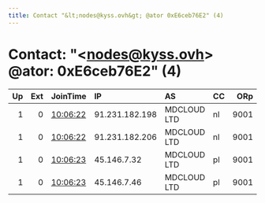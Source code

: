 ```yaml
---
title: Contact "&lt;nodes@kyss.ovh&gt; @ator 0xE6ceb76E2" (4)
---
```


# Contact: "&lt;nodes@kyss.ovh&gt; @ator: 0xE6ceb76E2" (4)

|   Up |   Ext | JoinTime                                                                                              | IP             | AS          | CC   |   ORp |   Dirp | OS    | Version   | Nickname   |   eFamMembers |
|-----:|------:|:------------------------------------------------------------------------------------------------------|:---------------|:------------|:-----|------:|-------:|:------|:----------|:-----------|--------------:|
|    1 |     0 | [10:06:22](https://nusenu.github.io/OrNetStats/w/relay/80C4DF6241A353C56274F5ECBA615AE9E08E6752.html) | 91.231.182.198 | MDCLOUD LTD | nl   |  9001 |      0 | Linux | 0.4.7.13  | KYSSNodeB1 |            16 |
|    1 |     0 | [10:06:22](https://nusenu.github.io/OrNetStats/w/relay/EBFC3361AB3D37DA72CE2143D79AC514D06DACA9.html) | 91.231.182.206 | MDCLOUD LTD | nl   |  9001 |      0 | Linux | 0.4.7.13  | KYSSNodeB2 |            16 |
|    1 |     0 | [10:06:23](https://nusenu.github.io/OrNetStats/w/relay/31D4CA7B9C5F17E09F4CAD720FA04355BB1DC720.html) | 45.146.7.32    | MDCLOUD LTD | pl   |  9001 |      0 | Linux | 0.4.7.13  | KYSSNodeB3 |            16 |
|    1 |     0 | [10:06:23](https://nusenu.github.io/OrNetStats/w/relay/540AFB96D491EB8196DCF5F79BE24A43C1A1030D.html) | 45.146.7.46    | MDCLOUD LTD | pl   |  9001 |      0 | Linux | 0.4.7.13  | KYSSNodeB4 |            16 |
